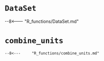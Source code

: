 
# `DataSet`
--8<--- "R_functions/DataSet.md"

# `combine_units`

    --8<---     "R_functions/combine_units.md"      

        
